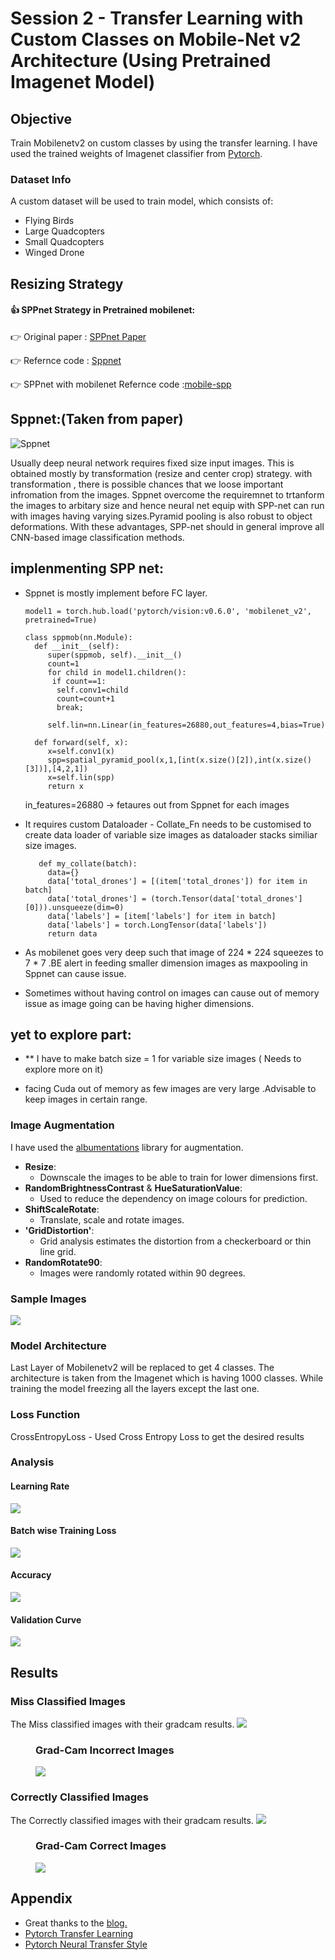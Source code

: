 # Session 2 - Transfer Learning with Custom Classes on Mobile-Net v2 Architecture (Using Pretrained Imagenet Model)

## Objective
Train Mobilenetv2 on custom classes by using the transfer learning. I have used the trained weights of Imagenet classifier from [Pytorch](https://pytorch.org/hub/pytorch_vision_mobilenet_v2/).

### Dataset Info

A custom dataset will be used to train model, which consists of:
- Flying Birds
- Large Quadcopters
- Small Quadcopters
- Winged Drone

## Resizing Strategy

#### :+1:  SPPnet Strategy in Pretrained mobilenet:
 :point_right:  Original paper :  [SPPnet Paper](https://arxiv.org/abs/1406.4729)
  
 :point_right:  Refernce code  :  [Sppnet](https://github.com/yueruchen/sppnet-pytorch/blob/master/spp_layer.py)
 
 :point_right: SPPnet with mobilenet Refernce code :[mobile-spp](https://github.com/sobti/TSAI/blob/master/Drone%20Prediction/MobilenetV2_Model.ipynb)
 
## Sppnet:(Taken from paper)

 ![Sppnet](https://user-images.githubusercontent.com/42212648/89426205-857e6080-d757-11ea-8510-3147acea6a78.png)
 
Usually deep neural network requires fixed size input images. This is obtained mostly by transformation (resize and center crop) strategy. with transformation , there is possible chances that we loose important infromation from the images. Sppnet overcome the requiremnet to trtanform the images to arbitary size and hence neural net equip with SPP-net can run with images having varying sizes.Pyramid pooling is also robust to object deformations. With these advantages, SPP-net should in general improve all CNN-based image classification methods.

##  implenmenting SPP net:

- Sppnet is mostly implement before FC layer.

      model1 = torch.hub.load('pytorch/vision:v0.6.0', 'mobilenet_v2', pretrained=True)
      
      class sppmob(nn.Module):
        def __init__(self):
           super(sppmob, self).__init__()
           count=1 
           for child in model1.children(): 
            if count==1:  
             self.conv1=child
             count=count+1 
             break;

           self.lin=nn.Linear(in_features=26880,out_features=4,bias=True)    

        def forward(self, x):
           x=self.conv1(x)
           spp=spatial_pyramid_pool(x,1,[int(x.size()[2]),int(x.size()[3])],[4,2,1])
           x=self.lin(spp)
           return x
           
  in_features=26880 -> fetaures out from Sppnet for each images

- It requires custom Dataloader - Collate_Fn needs to be customised to create data loader of variable size images as dataloader stacks similiar size images.

         def my_collate(batch):
           data={}
           data['total_drones'] = [(item['total_drones']) for item in batch]
           data['total_drones'] = (torch.Tensor(data['total_drones'][0])).unsqueeze(dim=0)
           data['labels'] = [item['labels'] for item in batch]
           data['labels'] = torch.LongTensor(data['labels'])
           return data
 
 - As mobilenet goes very deep such that image of 224 * 224 squeezes to 7 * 7 .BE alert in feeding smaller dimension images as maxpooling in Sppnet can cause issue.
 
 - Sometimes without having control on images can cause out of memory issue as image going can be having higher dimensions.

## yet to explore part:

- ** I have to make batch size = 1 for variable size images ( Needs to explore more on it) 

-  facing Cuda out of memory as few images are very large .Advisable to keep images in certain range.
### Image Augmentation

I have used the [albumentations](https://albumentations.readthedocs.io/en/latest/api/augmentations.html) library for augmentation.

- **Resize**:
	- Downscale the images to be able to train for lower dimensions first.
- **RandomBrightnessContrast** & **HueSaturationValue**:
	- Used to reduce the dependency on image colours for prediction.
- **ShiftScaleRotate**:
	- Translate, scale and rotate images.
- **'GridDistortion'**:
	- Grid analysis estimates the distortion from a checkerboard or thin line grid.
- **RandomRotate90**:
	- Images were randomly rotated within 90 degrees.

### Sample Images
<img src="Save_Model/Sample.jpg">

### Model Architecture
Last Layer of Mobilenetv2 will be replaced to get 4 classes. The architecture is taken from the Imagenet which is having 1000 classes. While training the model freezing all the layers except the last one.  

### Loss Function
CrossEntropyLoss - Used Cross Entropy Loss to get the desired results

### Analysis

#### Learning Rate

<img src="Save_Model/Learning_Rate_Curve.jpg">

#### Batch wise Training Loss
<img src="Save_Model/Batch_Train_Val_Loss_Curve.jpg">

#### Accuracy

<img src="Save_Model/Accuracy_Curve.jpg">

#### Validation Curve
<img src="Save_Model/Validation_Curve.jpg">

## Results

### Miss Classified Images
The Miss classified images with their gradcam results.
<img src="Save_Model/Mis-classified Images.jpg">
<figure>
    <figcaption><h3>Grad-Cam Incorrect Images</h3></figcaption>
    <img src="Save_Model/gradcam_Incorrect.png">
</figure>

### Correctly Classified Images
The Correctly classified images with their gradcam results.
<img src="Save_Model/Corr-classified Images.jpg">
<figure>
    <figcaption><h3>Grad-Cam Correct Images</h3></figcaption>
    <img src="Save_Model/gradcam_Correct.png">
</figure>

## Appendix
 - Great thanks to the [blog.](https://www.analyticsvidhya.com/blog/2019/10/how-to-master-transfer-learning-using-pytorch/)
 - [Pytorch Transfer Learning](https://pytorch.org/tutorials/beginner/transfer_learning_tutorial.html) 
 - [Pytorch Neural Transfer Style](https://pytorch.org/tutorials/advanced/neural_style_tutorial.html)

